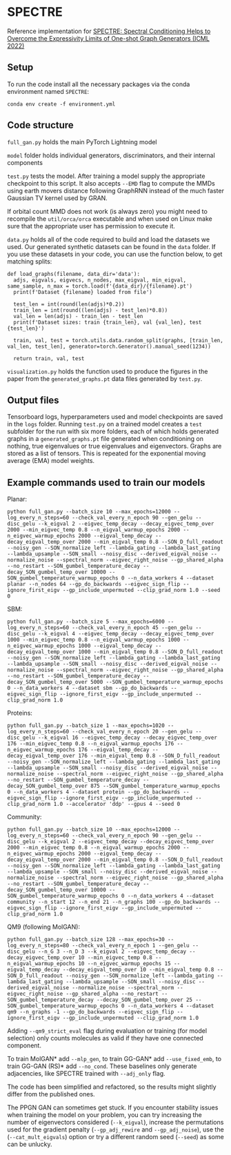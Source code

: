 # SPECTRE
Reference implementation for [SPECTRE: Spectral Conditioning Helps to Overcome the Expressivity Limits of One-shot Graph Generators (ICML 2022)](https://arxiv.org/abs/2204.01613)

## Setup

To run the code install all the necessary packages via the conda environment named `SPECTRE`:
```
conda env create -f environment.yml
```
 
## Code structure
`full_gan.py` holds the main PyTorch Lightning model

`model` folder holds individual generators, discriminators, and their internal components

`test.py` tests the model. After training a model supply the appropriate checkpoint to this script. It also accepts `--EMD` flag to compute the MMDs using earth movers distance following GraphRNN instead of the much faster Gaussian TV kernel used by GRAN.

If orbital count MMD does not work (is always zero) you might need to recompile the `util/orca/orca` executable and when used on Linux make sure that the appropriate user has permission to execute it.

`data.py` holds all of the code required to build and load the datasets we used. Our generated synthetic datasets can be found in the `data` folder. If you use these datasets in your code, you can use the function below, to get matching splits:
```
def load_graphs(filename, data_dir='data'):
  adjs, eigvals, eigvecs, n_nodes, max_eigval, min_eigval, same_sample, n_max = torch.load(f'{data_dir}/{filename}.pt')
  print(f'Dataset {filename} loaded from file')
  
  test_len = int(round(len(adjs)*0.2))
  train_len = int(round((len(adjs) - test_len)*0.8))
  val_len = len(adjs) - train_len - test_len
  print(f'Dataset sizes: train {train_len}, val {val_len}, test {test_len}')
  
  train, val, test = torch.utils.data.random_split(graphs, [train_len, val_len, test_len], generator=torch.Generator().manual_seed(1234))

  return train, val, test
```

`visualization.py` holds the function used to produce the figures in the paper from the `generated_graphs.pt` data files generated by `test.py`.

## Output files
Tensorboard logs, hyperparameters used and model checkpoints are saved in the `logs` folder. Running `test.py` on a trained model creates a `test` subfolder for the run with six more folders, each of which holds generated graphs in a `generated_graphs.pt` file generated when conditioning on nothing, true eigenvalues or true eigenvalues and eigenvectors. Graphs are stored as a list of tensors. This is repeated for the exponential moving average (EMA) model weights.

## Example commands used to train our models

Planar:
```
python full_gan.py --batch_size 10 --max_epochs=12000 --log_every_n_steps=60 --check_val_every_n_epoch 90 --gen_gelu --disc_gelu --k_eigval 2 --eigvec_temp_decay --decay_eigvec_temp_over 2000 --min_eigvec_temp 0.8 --n_eigval_warmup_epochs 2000 --n_eigvec_warmup_epochs 2000 --eigval_temp_decay --decay_eigval_temp_over 2000 --min_eigval_temp 0.8 --SON_D_full_readout --noisy_gen --SON_normalize_left --lambda_gating --lambda_last_gating --lambda_upsample --SON_small --noisy_disc --derived_eigval_noise --normalize_noise --spectral_norm --eigvec_right_noise --gp_shared_alpha --no_restart --SON_gumbel_temperature_decay --decay_SON_gumbel_temp_over 10000 --SON_gumbel_temperature_warmup_epochs 0 --n_data_workers 4 --dataset planar --n_nodes 64 --gp_do_backwards --eigvec_sign_flip --ignore_first_eigv --gp_include_unpermuted --clip_grad_norm 1.0 --seed 0
```

SBM:
```
python full_gan.py --batch_size 5 --max_epochs=6000 --log_every_n_steps=60 --check_val_every_n_epoch 45 --gen_gelu --disc_gelu --k_eigval 4 --eigvec_temp_decay --decay_eigvec_temp_over 1000 --min_eigvec_temp 0.8 --n_eigval_warmup_epochs 1000 --n_eigvec_warmup_epochs 1000 --eigval_temp_decay --decay_eigval_temp_over 1000 --min_eigval_temp 0.8 --SON_D_full_readout --noisy_gen --SON_normalize_left --lambda_gating --lambda_last_gating --lambda_upsample --SON_small --noisy_disc --derived_eigval_noise --normalize_noise --spectral_norm --eigvec_right_noise --gp_shared_alpha --no_restart --SON_gumbel_temperature_decay --decay_SON_gumbel_temp_over 5000 --SON_gumbel_temperature_warmup_epochs 0 --n_data_workers 4 --dataset sbm --gp_do_backwards --eigvec_sign_flip --ignore_first_eigv --gp_include_unpermuted --clip_grad_norm 1.0
```

Proteins:
```
python full_gan.py --batch_size 1 --max_epochs=1020 --log_every_n_steps=60 --check_val_every_n_epoch 20 --gen_gelu --disc_gelu --k_eigval 16 --eigvec_temp_decay --decay_eigvec_temp_over 176 --min_eigvec_temp 0.8 --n_eigval_warmup_epochs 176 --n_eigvec_warmup_epochs 176 --eigval_temp_decay --decay_eigval_temp_over 176 --min_eigval_temp 0.8 --SON_D_full_readout --noisy_gen --SON_normalize_left --lambda_gating --lambda_last_gating --lambda_upsample --SON_small --noisy_disc --derived_eigval_noise --normalize_noise --spectral_norm --eigvec_right_noise --gp_shared_alpha --no_restart --SON_gumbel_temperature_decay --decay_SON_gumbel_temp_over 875 --SON_gumbel_temperature_warmup_epochs 0 --n_data_workers 4 --dataset protein --gp_do_backwards --eigvec_sign_flip --ignore_first_eigv --gp_include_unpermuted --clip_grad_norm 1.0 --accelerator 'ddp' --gpus 4 --seed 0
```

Community:
```
python full_gan.py --batch_size 10 --max_epochs=12000 --log_every_n_steps=60 --check_val_every_n_epoch 90 --gen_gelu --disc_gelu --k_eigval 2 --eigvec_temp_decay --decay_eigvec_temp_over 2000 --min_eigvec_temp 0.8 --n_eigval_warmup_epochs 2000 --n_eigvec_warmup_epochs 2000 --eigval_temp_decay --decay_eigval_temp_over 2000 --min_eigval_temp 0.8 --SON_D_full_readout --noisy_gen --SON_normalize_left --lambda_gating --lambda_last_gating --lambda_upsample --SON_small --noisy_disc --derived_eigval_noise --normalize_noise --spectral_norm --eigvec_right_noise --gp_shared_alpha --no_restart --SON_gumbel_temperature_decay --decay_SON_gumbel_temp_over 10000 --SON_gumbel_temperature_warmup_epochs 0 --n_data_workers 4 --dataset community --n_start 12 --n_end 21 --n_graphs 100 --gp_do_backwards --eigvec_sign_flip --ignore_first_eigv --gp_include_unpermuted --clip_grad_norm 1.0
```

QM9 (following MolGAN):
```
python full_gan.py --batch_size 128 --max_epochs=30 --log_every_n_steps=80 --check_val_every_n_epoch 1 --gen_gelu --disc_gelu --n_G 3 --n_D 3 --k_eigval 2 --eigvec_temp_decay --decay_eigvec_temp_over 10 --min_eigvec_temp 0.8 --n_eigval_warmup_epochs 10 --n_eigvec_warmup_epochs 15 --eigval_temp_decay --decay_eigval_temp_over 10 --min_eigval_temp 0.8 --SON_D_full_readout --noisy_gen --SON_normalize_left --lambda_gating --lambda_last_gating --lambda_upsample --SON_small --noisy_disc --derived_eigval_noise --normalize_noise --spectral_norm --eigvec_right_noise --gp_shared_alpha --no_restart --SON_gumbel_temperature_decay --decay_SON_gumbel_temp_over 25 --SON_gumbel_temperature_warmup_epochs 0 --n_data_workers 4 --dataset qm9 --n_graphs -1 --gp_do_backwards --eigvec_sign_flip --ignore_first_eigv --gp_include_unpermuted --clip_grad_norm 1.0
```
Adding `--qm9_strict_eval` flag during evaluation or training (for model selection) only counts molecules as valid if they have one connected component.

To train MolGAN* add `--mlp_gen`,
to train GG-GAN* add `--use_fixed_emb`,
to train GG-GAN (RS)* add `--no_cond`.
These baselines only generate adjacencies, like SPECTRE trained with `--adj_only` flag.

The code has been simplified and refactored, so the results might slightly differ from the published ones.

The PPGN GAN can sometimes get stuck. If you encounter stability issues when training the model on your problem, you can try increasing the number of eigenvectors considered (`--k_eigval`), increase the permutations used for the gradient penalty (`--gp_adj_rewire` and `--gp_adj_noise`), use the (`--cat_mult_eigvals`) option or try a different random seed (`--seed`) as some can be unlucky.
